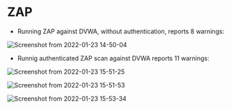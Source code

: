 # ZAP

* Running ZAP against DVWA, without authentication, reports 8 warnings:

![Screenshot from 2022-01-23 14-50-04](https://user-images.githubusercontent.com/19424915/150684012-b71364b3-ddb2-46bf-9426-a54a342b6ea8.png)

* Runnig authenticated ZAP scan against DVWA reports 11 warnings:

![Screenshot from 2022-01-23 15-51-25](https://user-images.githubusercontent.com/19424915/150684020-365ee298-c7cb-47e2-97ff-2661658ca2d4.png)

![Screenshot from 2022-01-23 15-51-53](https://user-images.githubusercontent.com/19424915/150684028-a50ab9b1-f180-4a7c-ada6-bda9ef678225.png)

![Screenshot from 2022-01-23 15-53-34](https://user-images.githubusercontent.com/19424915/150684037-37770b52-f12b-458b-8a44-10c636e2f1c4.png)
